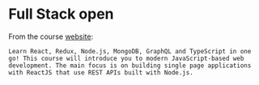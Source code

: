 # Full Stack open

From the course [website](https://fullstackopen.com/en/):

```
Learn React, Redux, Node.js, MongoDB, GraphQL and TypeScript in one go! This course will introduce you to modern JavaScript-based web development. The main focus is on building single page applications with ReactJS that use REST APIs built with Node.js.
```
